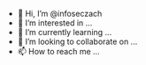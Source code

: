 - 👋 Hi, I’m @infoseczach
- 👀 I’m interested in ...
- 🌱 I’m currently learning ...
- 💞️ I’m looking to collaborate on ...
- 📫 How to reach me ...

<!---
infoseczach/infoseczach is a ✨ special ✨ repository because its `README.md` (this file) appears on your GitHub profile.
You can click the Preview link to take a look at your changes.
--->

